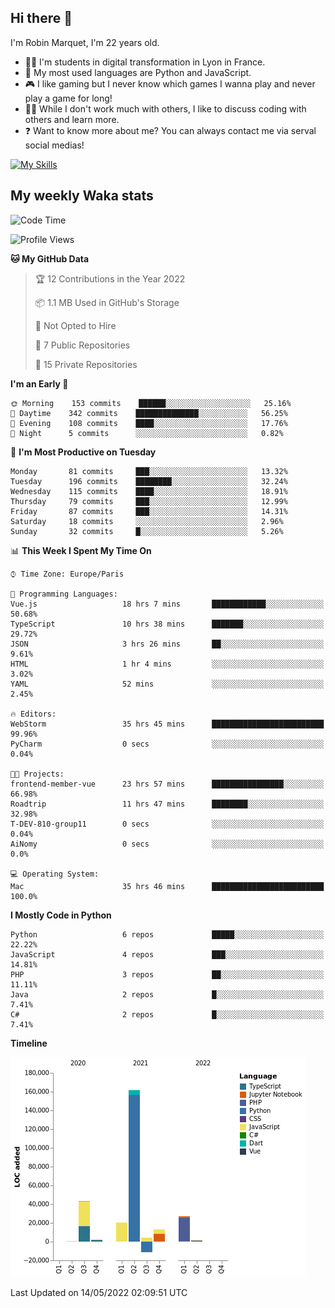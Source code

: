 ## Hi there 👋

I'm Robin Marquet, I'm 22 years old.

- 👨‍💻 I'm students in digital transformation in Lyon in France.
- 🌱 My most used languages are Python and JavaScript.
- 🎮 I like gaming but I never know which games I wanna play and never play a game for long!
- 👯‍♀️ While I don't work much with others, I like to discuss coding with others and learn more.
- ❓ Want to know more about me? You can always contact me via serval social medias!

[![My Skills](https://skillicons.dev/icons?i=js,html,css,docker,express,figma,firebase,graphql,mongodb,mysql,nodejs,py,react,ts,vue)](https://skillicons.dev)

## My weekly Waka stats

<!--START_SECTION:waka-->
![Code Time](http://img.shields.io/badge/Code%20Time-0%20secs-blue)

![Profile Views](http://img.shields.io/badge/Profile%20Views-0-blue)

**🐱 My GitHub Data** 

> 🏆 12 Contributions in the Year 2022
 > 
> 📦 1.1 MB Used in GitHub's Storage 
 > 
> 🚫 Not Opted to Hire
 > 
> 📜 7 Public Repositories 
 > 
> 🔑 15 Private Repositories  
 > 
**I'm an Early 🐤** 

```text
🌞 Morning    153 commits    ██████░░░░░░░░░░░░░░░░░░░   25.16% 
🌆 Daytime    342 commits    ██████████████░░░░░░░░░░░   56.25% 
🌃 Evening    108 commits    ████░░░░░░░░░░░░░░░░░░░░░   17.76% 
🌙 Night      5 commits      ░░░░░░░░░░░░░░░░░░░░░░░░░   0.82%

```
📅 **I'm Most Productive on Tuesday** 

```text
Monday       81 commits     ███░░░░░░░░░░░░░░░░░░░░░░   13.32% 
Tuesday      196 commits    ████████░░░░░░░░░░░░░░░░░   32.24% 
Wednesday    115 commits    ████░░░░░░░░░░░░░░░░░░░░░   18.91% 
Thursday     79 commits     ███░░░░░░░░░░░░░░░░░░░░░░   12.99% 
Friday       87 commits     ███░░░░░░░░░░░░░░░░░░░░░░   14.31% 
Saturday     18 commits     ░░░░░░░░░░░░░░░░░░░░░░░░░   2.96% 
Sunday       32 commits     █░░░░░░░░░░░░░░░░░░░░░░░░   5.26%

```


📊 **This Week I Spent My Time On** 

```text
⌚︎ Time Zone: Europe/Paris

💬 Programming Languages: 
Vue.js                   18 hrs 7 mins       ████████████░░░░░░░░░░░░░   50.68% 
TypeScript               10 hrs 38 mins      ███████░░░░░░░░░░░░░░░░░░   29.72% 
JSON                     3 hrs 26 mins       ██░░░░░░░░░░░░░░░░░░░░░░░   9.61% 
HTML                     1 hr 4 mins         ░░░░░░░░░░░░░░░░░░░░░░░░░   3.02% 
YAML                     52 mins             ░░░░░░░░░░░░░░░░░░░░░░░░░   2.45%

🔥 Editors: 
WebStorm                 35 hrs 45 mins      █████████████████████████   99.96% 
PyCharm                  0 secs              ░░░░░░░░░░░░░░░░░░░░░░░░░   0.04%

🐱‍💻 Projects: 
frontend-member-vue      23 hrs 57 mins      ████████████████░░░░░░░░░   66.98% 
Roadtrip                 11 hrs 47 mins      ████████░░░░░░░░░░░░░░░░░   32.98% 
T-DEV-810-group11        0 secs              ░░░░░░░░░░░░░░░░░░░░░░░░░   0.04% 
AiNomy                   0 secs              ░░░░░░░░░░░░░░░░░░░░░░░░░   0.0%

💻 Operating System: 
Mac                      35 hrs 46 mins      █████████████████████████   100.0%

```

**I Mostly Code in Python** 

```text
Python                   6 repos             █████░░░░░░░░░░░░░░░░░░░░   22.22% 
JavaScript               4 repos             ███░░░░░░░░░░░░░░░░░░░░░░   14.81% 
PHP                      3 repos             ██░░░░░░░░░░░░░░░░░░░░░░░   11.11% 
Java                     2 repos             █░░░░░░░░░░░░░░░░░░░░░░░░   7.41% 
C#                       2 repos             █░░░░░░░░░░░░░░░░░░░░░░░░   7.41%

```


**Timeline**

![Chart not found](https://raw.githubusercontent.com/rmarquet21/rmarquet21/main/charts/bar_graph.png) 


 Last Updated on 14/05/2022 02:09:51 UTC
<!--END_SECTION:waka-->
